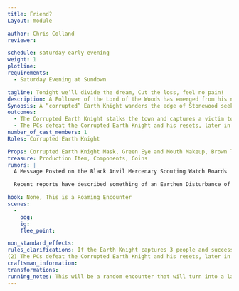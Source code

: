 ```yaml
---
title: Friend?
Layout: module

author: Chris Colland 
reviewer: 

schedule: saturday early evening
weight: 1
plotline: 
requirements: 
  - Saturday Evening at Sundown

tagline: Tonight we’ll divide the dream, Cut the loss, feel no pain! 
description: A Follower of the Lord of the Woods has emerged from his normal hunting patterns and made his way towards town. Unsure of his intentions he stalks from cabin to cabin seeking something about dreams…
Synopsis: A “corrupted” Earth Knight wanders the edge of Stonewood seeking “dreams” to feed his hunger or the hunger his Lord seeks. The creature will stalk cabin to cabin, building to building, lurking in the shadows for a victim to capture and carry off for his “feeding” and offering to the Lord of the Woods. He isn’t here to kill but to feed on the dreams of the adventurers because they are ripe for the reaping….
outcomes: 
  - The Corrupted Earth Knight stalks the town and captures a victim to feed on, if the Earth Knight captures 3 people and successfully feeds, he will flee for 1 hr and then return with Cultists.
  - The PCs defeat the Corrupted Earth Knight and his resets, later in the night there is a follow up module where they are taken to a Grove where they are attempting to harvest Dream energy from Stonewood Citizens
number_of_cast_members: 1
Roles: Corrupted Earth Knight

Props: Corrupted Earth Knight Mask, Green Eye and Mouth Makeup, Brown Tabard, Vines
treasure: Production Item, Components, Coins
rumors: | 
  A Message Posted on the Black Anvil Mercenary Scouting Watch Boards

  Recent reports have described something of an Earthen Disturbance of sorts stomping through our woods. Some large humanoid covered in Vines has been stalking the woods near Stonewood. It seems like an Earth Elemental for all intents and purposes but he doesn’t respond or say anything other than muttering “Feed my Dreams…..” A few scouts have tried to engage him and it went less than ideal so be careful of this creature till we know more. He doesn’t seem overly hostile but he seems set on one purpose very intently

hook: None, This is a Roaming Encounter
scenes: 
  - 
    oog: 
    ig: 
    flee_point: 

non_standard_effects: 
rules_clarifications: If the Earth Knight captures 3 people and successfully feeds, he will flee for 1 hr and then return with Cultists
(2) The PCs defeat the Corrupted Earth Knight and his resets, later in the night there is a follow up module where they are taken to a Grove where they are attempting to harvest Dream energy from Stonewood Citizens
craftsman_information: 
transformations: 
running_notes: This will be a random encounter that will turn into a large module later in the evening. The Corrupted Earth Knight should stalk the Cabins area of game to catch players in a vulnerable spot, capturing is above killing, the card has 8 Physical Webs on it for a reason so use them. The Earth Knight will reset 5 times to try and capture 3 people or be defeated. If a PC is captured, they will be taken to the Dream-like realm of the Lord of the Woods and Rifted out on a normal 3 count to a secondary location where they will enter a roleplay encounter in a “Nightmare” induced state where the Lord of the Woods  “harvest” dream energy from them and replace their dreams with “Nightmares” effectively giving them a “paranoia” effect till sunrise to grow his power and return their asleep body to a random spot on the campsite to wake up and rejoin the game. 
---
```

